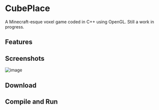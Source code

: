 # CubePlace

A Minecraft-esque voxel game coded in C++ using OpenGL. Still a work in progress.

## Features

## Screenshots
![image](https://github.com/jshen12/CubePlace/assets/35182823/f23f16d6-d6d6-40f3-ba08-00972b837eff)


## Download

## Compile and Run

